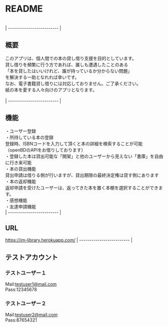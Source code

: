 # README
<br>
| ------------------------- |

## 概要
このアプリは、個人間での本の貸し借り支援を目的としています。<br>
貸し借りを頻繁に行う方であれば、誰しも遭遇したことのある<br>
「本を貸したはいいけれど、誰が持っているか分からない問題」<br>
を解決する一助となれれば幸いです。<br>
なお、電子書籍貸し借りには対応しておりません。ご了承ください。<br>
紙の本を愛する人々向けのアプリとなります。<br>
<br>
| ------------------------- |

## 機能
・ユーザー登録<br>
・所持している本の登録<br>
    登録時、ISBNコードを入力して頂くと本の詳細を検索することが可能<br>
    （openBDのAPIをお借りしております）<br>
・登録した本は貸出可能な「開架」と他のユーザーから見えない「書庫」を自由に行き来可能<br>
・本の貸出機能<br>
    貸出申請は借りる側が行いますが、貸出期限の最終決定権は貸す側にあります<br>
・本の返却機能<br>
    返却申請を受けたユーザーは、返ってきた本を置く本棚を選択することができます。<br>
・感想機能<br>
・友達申請機能
<br>
| ------------------------- |

## URL
https://im-library.herokuapp.com/
| ------------------------- |

## テストアカウント
### テストユーザー１
  Mail:testuser1@mail.com<br>
  Pass:12345678<br>
### テストユーザー２
  Mail:testuser2@mail.com<br>
  Pass:87654321<br>



